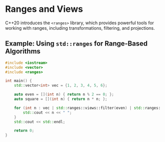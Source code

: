 # Ranges and Views

C++20 introduces the `<ranges>` library, which provides powerful tools for working with ranges, including transformations, filtering, and projections.

## Example: Using `std::ranges` for Range-Based Algorithms

```cpp
#include <iostream>
#include <vector>
#include <ranges>

int main() {
    std::vector<int> vec = {1, 2, 3, 4, 5, 6};

    auto even = [](int n) { return n % 2 == 0; };
    auto square = [](int n) { return n * n; };

    for (int n : vec | std::ranges::views::filter(even) | std::ranges::views::transform(square)) {
        std::cout << n << " ";
    }
    std::cout << std::endl;

    return 0;
}
```
